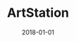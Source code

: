 ---
layout: site
title: "ArtStation"
date: 2018-01-01
categories: [community]
version: 1.4.8
major: 1
minor: 4
patch: 8
slug: artstation
link: https://www.artstation.com/
submitter: lpolepeddi
permalink: /sites/:slug
---